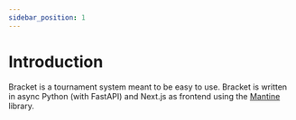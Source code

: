 ```yaml
---
sidebar_position: 1
---
```


# Introduction

Bracket is a tournament system meant to be easy to use.
Bracket is written in async Python (with FastAPI) and Next.js as frontend using the
[Mantine](https://mantine.dev/) library.
